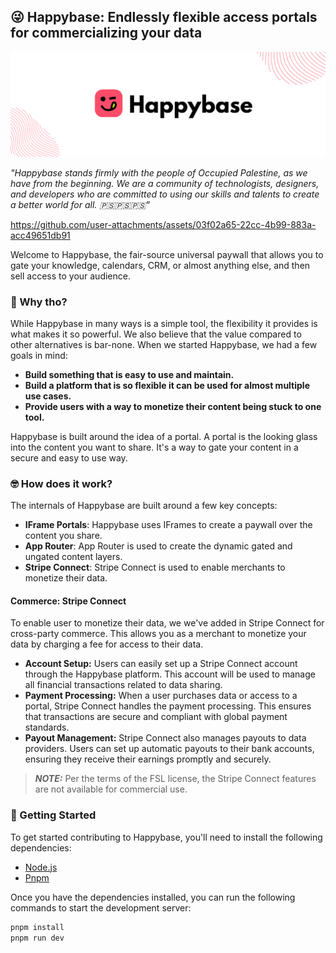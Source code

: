 ## 😜 Happybase:  Endlessly flexible access portals for commercializing your data 
![Happybase](./public/banner.png)

*"Happybase stands firmly with the people of Occupied Palestine, as we have from the beginning. We are a community of technologists, designers, and developers who are committed to using our skills and talents to create a better world for all. 🇵🇸🇵🇸🇵🇸"*

https://github.com/user-attachments/assets/03f02a65-22cc-4b99-883a-acc49651db91


Welcome to Happybase, the fair-source universal paywall that allows you to gate your knowledge, calendars, CRM, or almost anything else, and then sell access to your audience.

### 🤔 Why tho?

While Happybase in many ways is a simple tool, the flexibility it provides is what makes it so powerful. We also believe that the value compared to other alternatives is bar-none. When we started Happybase, we had a few goals in mind:

- **Build something that is easy to use and maintain.**
- **Build a platform that is so flexible it can be used for almost multiple use cases.**
- **Provide users with a way to monetize their content being stuck to one tool.**

Happybase is built around the idea of a portal. A portal is the looking glass into the content you want to share. It's a way to gate your content in a secure and easy to use way.

### 🤓 How does it work?

The internals of Happybase are built around a few key concepts:

- **IFrame Portals**: Happybase uses IFrames to create a paywall over the content you share.
- **App Router**: App Router is used to create the dynamic gated and ungated content layers.
- **Stripe Connect**: Stripe Connect is used to enable merchants to monetize their data.

#### Commerce: Stripe Connect

To enable user to monetize their data, we we've added in Stripe Connect for cross-party commerce. This allows you as a merchant to monetize your data by charging a fee for access to their data.

- **Account Setup:** Users can easily set up a Stripe Connect account through the Happybase platform. This account will be used to manage all financial transactions related to data sharing.
- **Payment Processing:** When a user purchases data or access to a portal, Stripe Connect handles the payment processing. This ensures that transactions are secure and compliant with global payment standards.
- **Payout Management:** Stripe Connect also manages payouts to data providers. Users can set up automatic payouts to their bank accounts, ensuring they receive their earnings promptly and securely.

> **_NOTE:_**  Per the terms of the FSL license, the Stripe Connect features are not available for commercial use.

### 🚀 Getting Started

To get started contributing to Happybase, you'll need to install the following dependencies:

- [Node.js](https://nodejs.org/en/)
- [Pnpm](https://pnpm.io/)

Once you have the dependencies installed, you can run the following commands to start the development server:
```bash
pnpm install
pnpm run dev
